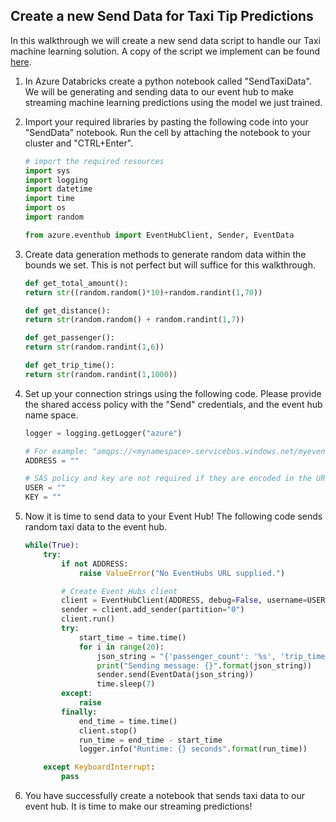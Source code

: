 ## Create a new Send Data for Taxi Tip Predictions
In this walkthrough we will create a new send data script to handle our Taxi machine learning solution. A copy of the script we implement can be found [here](../../code/SendTaxiData.py).

1. In Azure Databricks create a python notebook called "SendTaxiData". We will be generating and sending data to our event hub to make streaming machine learning predictions using the model we just trained.  

1. Import your required libraries by pasting the following code into your "SendData" notebook. Run the cell by attaching the notebook to your cluster and "CTRL+Enter". 
    ```python
    # import the required resources
    import sys
    import logging
    import datetime
    import time
    import os
    import random

    from azure.eventhub import EventHubClient, Sender, EventData
    ```

1. Create data generation methods to generate random data within the bounds we set. This is not perfect but will suffice for this walkthrough. 
    ```python
    def get_total_amount():
    return str((random.random()*10)+random.randint(1,70))

    def get_distance():
    return str(random.random() + random.randint(1,7))

    def get_passenger():
    return str(random.randint(1,6))

    def get_trip_time():
    return str(random.randint(1,1000))
    ```

1. Set up your connection strings using the following code. Please provide the shared access policy with the "Send" credentials, and the event hub name space.       
    ```python
    logger = logging.getLogger("azure")

    # For example: "amqps://<mynamespace>.servicebus.windows.net/myeventhub"
    ADDRESS = ""

    # SAS policy and key are not required if they are encoded in the URL
    USER = ""
    KEY = ""
    ```

1. Now it is time to send data to your Event Hub! The following code sends random taxi data to the event hub.  
    ```python 
    while(True):
        try:
            if not ADDRESS:
                raise ValueError("No EventHubs URL supplied.")

            # Create Event Hubs client
            client = EventHubClient(ADDRESS, debug=False, username=USER, password=KEY)
            sender = client.add_sender(partition="0")
            client.run()
            try:
                start_time = time.time()
                for i in range(20):
                    json_string = "{'passenger_count': '%s', 'trip_time_in_secs': '%s', 'trip_distance': '%s', 'total_amount': '%s'}" % (get_passenger(), get_trip_time(), get_distance(), get_total_amount()  ) 
                    print("Sending message: {}".format(json_string))
                    sender.send(EventData(json_string))
                    time.sleep(7)
            except:
                raise
            finally:
                end_time = time.time()
                client.stop()
                run_time = end_time - start_time
                logger.info("Runtime: {} seconds".format(run_time))

        except KeyboardInterrupt:
            pass
    ```

1. You have successfully create a notebook that sends taxi data to our event hub. It is time to make our streaming predictions!